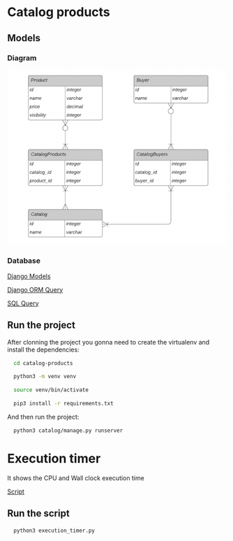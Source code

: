 # Catalog products

## Models
### Diagram
![image](https://github.com/laryssonalves/catalog-products/blob/aaa2ee14b120a134c3b6faffa6334ae28051c99a/er_diagram.png)

### Database
[Django Models](https://github.com/laryssonalves/catalog-products/blob/d4a998700b251ddf7e456650fd672d1c61e84164/catalog/app/models.py)

[Django ORM Query](https://github.com/laryssonalves/catalog-products/blob/d4a998700b251ddf7e456650fd672d1c61e84164/catalog/app/models.py#L49)

[SQL Query](https://github.com/laryssonalves/catalog-products/blob/d4a998700b251ddf7e456650fd672d1c61e84164/query.sql)

## Run the project
After clonning the project you gonna need to create the virtualenv and install the dependencies:
```bash
  cd catalog-products
```
```bash
  python3 -m venv venv
```
```bash
  source venv/bin/activate
```
```bash
  pip3 install -r requirements.txt
```
And then run the project:
```bash
  python3 catalog/manage.py runserver
```

# Execution timer
It shows the CPU and Wall clock execution time

[Script](https://github.com/laryssonalves/catalog-products/blob/d4a998700b251ddf7e456650fd672d1c61e84164/execution_timer.py)

## Run the script
```bash
  python3 execution_timer.py
```
